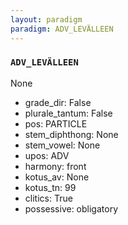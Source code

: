 ```yaml
---
layout: paradigm
paradigm: ADV_LEVÄLLEEN
---
```

### ` ADV_LEVÄLLEEN `

None
* grade_dir: False
* plurale_tantum: False
* pos: PARTICLE
* stem_diphthong: None
* stem_vowel: None
* upos: ADV
* harmony: front
* kotus_av: None
* kotus_tn: 99
* clitics: True
* possessive: obligatory
